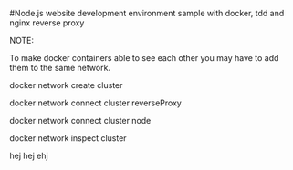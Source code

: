 #Node.js website development environment sample with docker, tdd and nginx reverse proxy

NOTE:

To make docker containers able to see each other you may have to add them to the same network.

docker network create cluster

docker network connect cluster reverseProxy

docker network connect cluster node

docker network inspect cluster


hej hej ehj